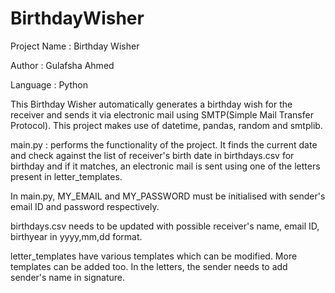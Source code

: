 # BirthdayWisher

Project Name : Birthday Wisher

Author : Gulafsha Ahmed

Language : Python

This Birthday Wisher automatically generates a birthday wish for the receiver and sends it via electronic mail using SMTP(Simple Mail Transfer Protocol). This project makes use of datetime, pandas, random and smtplib.

main.py : performs the functionality of the project. It finds the current date and check against the list of receiver's birth date in birthdays.csv for birthday and if it matches, an electronic mail is sent using one of the letters present in letter_templates.

In main.py, MY_EMAIL and MY_PASSWORD must be initialised with sender's email ID and password respectively.

birthdays.csv needs to be updated with possible receiver's name, email ID, birthyear in yyyy,mm,dd format.

letter_templates have various templates which can be modified. More templates can be added too. In the letters, the sender needs to add sender's name in signature.
